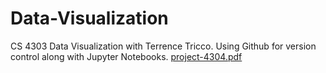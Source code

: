 # Data-Visualization
CS 4303 Data Visualization with Terrence Tricco.
Using Github for version control along with Jupyter Notebooks.
[project-4304.pdf](https://github.com/DylanEllsworth1/Data-Visualization/files/8205971/project-4304.pdf)
